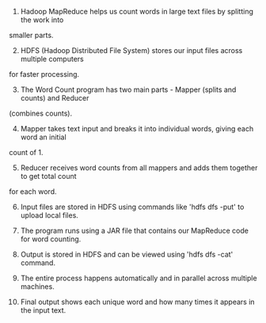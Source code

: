 1. Hadoop MapReduce helps us count words in large text files by splitting the work into 

smaller parts. 

2. HDFS (Hadoop Distributed File System) stores our input files across multiple computers 

for faster processing. 

3. The Word Count program has two main parts - Mapper (splits and counts) and Reducer 

(combines counts). 

4. Mapper takes text input and breaks it into individual words, giving each word an initial 

count of 1. 

5. Reducer receives word counts from all mappers and adds them together to get total count 

for each word. 

6. Input files are stored in HDFS using commands like 'hdfs dfs -put' to upload local files. 

7. The program runs using a JAR file that contains our MapReduce code for word counting. 

8. Output is stored in HDFS and can be viewed using 'hdfs dfs -cat' command. 

9. The entire process happens automatically and in parallel across multiple machines. 

10. Final output shows each unique word and how many times it appears in the input text.
